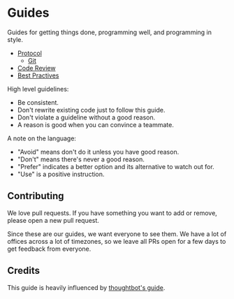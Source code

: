 Guides
======

Guides for getting things done, programming well, and programming in style.

* [Protocol](/protocol)
  * [Git](/protocol/git)
* [Code Review](/code-review)
* [Best Practives](/best-practices)

High level guidelines:

* Be consistent.
* Don't rewrite existing code just to follow this guide.
* Don't violate a guideline without a good reason.
* A reason is good when you can convince a teammate.

A note on the language:

* "Avoid" means don't do it unless you have good reason.
* "Don't" means there's never a good reason.
* "Prefer" indicates a better option and its alternative to watch out for.
* "Use" is a positive instruction.

Contributing
------------

We love pull requests. If you have something you want to add or remove, please
open a new pull request.

Since these are our guides, we want everyone to see them. We have a lot of
offices across a lot of timezones, so we leave all PRs open for a few days to
get feedback from everyone.

Credits
-------

This guide is heavily influenced by [thoughtbot's guide](https://github.com/thoughtbot/guides).

